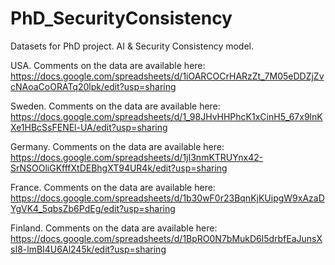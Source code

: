 # PhD_SecurityConsistency
Datasets for PhD project. AI &amp; Security Consistency model.

USA. Comments on the data are available here: https://docs.google.com/spreadsheets/d/1iOARCOCrHARzZt_7M05eDDZjZvcNAoaCoORATq20lpk/edit?usp=sharing

Sweden. Comments on the data are available here: https://docs.google.com/spreadsheets/d/1_98JHvHHPhcK1xCinH5_67x9lnKXe1HBcSsFENEl-UA/edit?usp=sharing

Germany. Comments on the data are available here: https://docs.google.com/spreadsheets/d/1jI3nmKTRUYnx42-SrNSOOliGKfffXtDEBhgXT94UR4k/edit?usp=sharing

France. Comments on the data are available here: https://docs.google.com/spreadsheets/d/1b30wF0r23BqnKjKUipgW9xAzaDYgVK4_5qbsZb6PdEg/edit?usp=sharing

Finland. Comments on the data are available here:
https://docs.google.com/spreadsheets/d/1BpRO0N7bMukD6l5drbfEaJunsXsI8-lmBI4U6Al245k/edit?usp=sharing
